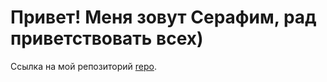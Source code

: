 # Привет! Меня зовут Серафим, рад приветствовать всех)
Ссылка на мой репозиторий [repo](https://github.com/Mifaresss/kottans-frontend).
